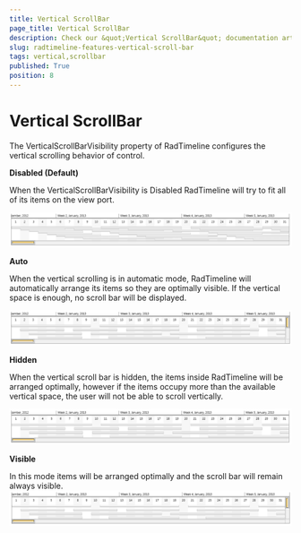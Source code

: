 ```yaml
---
title: Vertical ScrollBar
page_title: Vertical ScrollBar
description: Check our &quot;Vertical ScrollBar&quot; documentation article for the RadTimeline WPF control.
slug: radtimeline-features-vertical-scroll-bar
tags: vertical,scrollbar
published: True
position: 8
---
```


# Vertical ScrollBar

The VerticalScrollBarVisibility property of RadTimeline configures the vertical scrolling behavior of control.

__Disabled (Default)__

When the VerticalScrollBarVisibility is Disabled RadTimeline will try to fit all of its items on the view port. 

![Rad Timeline-Features-Vertical Scroll Bar Visibility-Disabled](images/RadTimeline-Features-VerticalScrollBarVisibility-Disabled.png)

__Auto__

When the vertical scrolling is in automatic mode, RadTimeline will automatically arrange its items so they are optimally visible. If the vertical space is enough, no scroll bar will be displayed.

![Rad Timeline-Features-Vertical Scroll Bar Visibility-Auto](images/RadTimeline-Features-VerticalScrollBarVisibility-Auto.png)

__Hidden__

When the vertical scroll bar is hidden, the items inside RadTimeline will be arranged optimally, however if the items occupy more than the available vertical space, the user will not be able to scroll vertically.

![Rad Timeline-Features-Vertical Scroll Bar Visibility-Hidden](images/RadTimeline-Features-VerticalScrollBarVisibility-Hidden.png)

__Visible__

In this mode items will be arranged optimally and the scroll bar will remain always visible.
![Rad Timeline-Features-Vertical Scroll Bar Visibility-Visible](images/RadTimeline-Features-VerticalScrollBarVisibility-Visible.png)